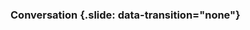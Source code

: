 ### Conversation {.slide: data-transition="none"}

<object type="image/svg+xml" data="../_ai/diagrams/anne-computer-conversation.svg">
</object>
